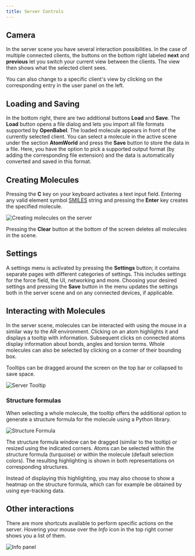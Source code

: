 ```yaml
---
title: Server Controls
---
```


## Camera
In the server scene you have several interaction possibilities.
In the case of multiple connected clients, the buttons on the bottom right labeled **next** and **previous** let you switch your current view between the clients.
The view then shows what the selected client sees.

You can also change to a specific client's view by clicking on the corresponding entry in the user panel on the left.

## Loading and Saving
In the bottom right, there are two additional buttons **Load** and **Save**.
The **Load** button opens a file dialog and lets you import all file formats supported by **OpenBabel**.
The loaded molecule appears in front of the currently selected client.
You can select a molecule in the active scene under the section **AtomWorld** and press the **Save** button to store the data in a file.
Here, you have the option to pick a supported output format (by adding the corresponding file extension) and the data is automatically converted and saved in this format.

## Creating Molecules
Pressing the **C** key on your keyboard activates a text input field. 
Entering any valid element symbol <a href="https://de.wikipedia.org/wiki/Simplified_Molecular_Input_Line_Entry_System" target="_blank">SMILES</a> string and pressing the **Enter** key creates the specified molecule.

<img src="/images/manual/server_molecule_creation.png" alt="Creating molecules on the server" class="mx-auto max-w-md" />

Pressing the **Clear** button at the bottom of the screen deletes all molecules in the scene.

## Settings
A settings menu is activated by pressing the **Settings** button; it contains separate pages with different categories of settings.
This includes settings for the force field, the UI, networking and more.
Choosing your desired settings and pressing the **Save** button in the menu updates the settings both in the server scene and on any connected devices, if applicable.

## Interacting with Molecules
In the server scene, molecules can be interacted with using the mouse in a similar way to the AR environment.
Clicking on an atom highlights it and displays a tooltip with information. 
Subsequent clicks on connected atoms display information about bonds, angles and torsion terms.
Whole molecules can also be selected by clicking on a corner of their bounding box.

Tooltips can be dragged around the screen on the top bar or collapsed to save space.

<img src="/images/manual/server_tooltip.png" alt="Server Tooltip" class="mx-auto max-w-md" />

### Structure formulas
When selecting a whole molecule, the tooltip offers the additional option to generate a structure formula for the molecule using a Python library.

<img src="/images/manual/structure_formula.png" alt="Structure Formula" class="mx-auto max-w-md" />

The structure formula window can be dragged (similar to the tooltip) or resized using the indicated corners.
Atoms can be selected within the structure formula (turquoise) or within the molecule (default selection colors).
The resulting highlighting is shown in both representations on corresponding structures.

Instead of displaying this highlighting, you may also choose to show a heatmap on the structure formula, which can for example be obtained by using eye-tracking data.

## Other interactions
There are more shortcuts available to perform specific actions on the server. 
Hovering your mouse over the *Info* icon in the top right corner shows you a list of them.

<img src="/images/manual/info_panel.png" alt="Info panel" class="mx-auto max-w-md" />
